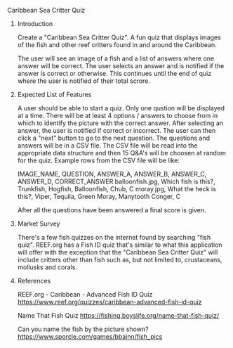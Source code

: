 Caribbean Sea Critter Quiz

1. Introduction

    Create a "Caribbean Sea Critter Quiz".  A fun quiz that displays images of
    the fish and other reef critters found in and around the Caribbean.

    The user will see an image of a fish and a list of answers where one answer
    will be correct.  The user selects an answer and is notified if the answer
    is correct or otherwise.  This continues until the end of quiz where the
    user is notified of their total scrore.


2. Expected List of Features

    A user should be able to start a quiz.  Only one qustion will be displayed
    at a time.  There will be at least 4 options / answers to choose from in
    which to identify the picture with the correct answer.  After selecting an
    answer, the user is notified if correct or incorrect.  The user can then
    click a "next" button to go to the next question.  The questions and
    answers will be in a CSV file.  The CSV file will be read into the
    appropriate data structure and then 15 Q&A's will be choosen at random for
    the quiz.  Example rows from the CSV file will be like:

    IMAGE_NAME, QUESTION, ANSWER_A, ANSWER_B, ANSWER_C, ANSWER_D, CORRECT_ANSWER
    balloonfish.jpg, Which fish is this?, Trunkfish, Hogfish, Balloonfish, Chub, C
    moray.jpg, What the heck is this?, Viper, Tequila, Green Moray, Manytooth Conger, C   

    After all the questions have been answered a final score is given.


3. Market Survey

    There's a few fish quizzes on the internet found by searching "fish quiz".
    REEF.org has a Fish ID quiz that's similar to what this application will
    offer with the exception that the "Caribbean Sea Critter Quiz" will include
    critters other than fish such as, but not limited to, crustaceans, mollusks
    and corals.


4. References

    REEF.org - Caribbean - Advanced Fish ID Quiz
    https://www.reef.org/quizzes/caribbean-advanced-fish-id-quiz

    Name That Fish Quiz
    https://fishing.boyslife.org/name-that-fish-quiz/

    Can you name the fish by the picture shown?
    https://www.sporcle.com/games/bbainn/fish_pics




